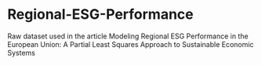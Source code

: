 # Regional-ESG-Performance
Raw dataset used in the article Modeling Regional ESG Performance in the European Union: A Partial Least Squares Approach to Sustainable Economic Systems
